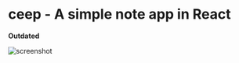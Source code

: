 # ceep - A simple note app in React

**Outdated**

![screenshot](https://github.com/caueSJ/ceep/assets/12991286/7805f5cc-d0b2-4013-9dfb-476257419d85)
